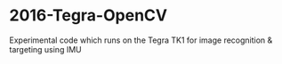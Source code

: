 # 2016-Tegra-OpenCV
Experimental code which runs on the Tegra TK1 for image recognition &amp; targeting using IMU
